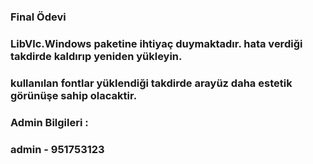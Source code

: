 ### Final Ödevi 

### LibVlc.Windows paketine ihtiyaç duymaktadır. hata verdiği takdirde kaldırıp yeniden yükleyin.
### kullanılan fontlar yüklendiği takdirde arayüz daha estetik görünüşe sahip olacaktir.
### Admin Bilgileri : 

### admin - 951753123

